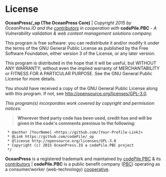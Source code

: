# License
 
**OceanPress/_op (The OceanPress Core)** | *Copyright 2015 by OceanPress.IO and the [contributors](https://github.com/codePile/_op/graphs/contributors) in cooperation with* **codePile.PBC** - *A Vulnerability validation & web content management solutions company.*

This program is free software: you can redistribute it and/or modify it under the terms of the GNU General Public License as published by the Free Software Foundation, either version 3 of the License, or any later version.

This program is distributed in the hope that it will be useful, but WITHOUT ANY WARRANTY; without even the implied warranty of MERCHANTABILITY or FITNESS FOR A PARTICULAR PURPOSE.  See the GNU General Public License for more details.

You should have received a copy of the GNU General Public License along with this program.  If not, see http://opensource.org/licenses/GPL-3.0.


*This program(s) incorporates work covered by copyright and permission notices:*

> **Wherever third party code has been used, credit has and will be given in the code's comments previous to the following:**  

``` /**
 * @author [YourName] <https://github.com/[Your-Profile-Link]>
 * @Link https://github.com/codePile/_op
 * @license http://opensource.org/licenses/GPL-3.0
 * Copyright (c) 2015 OceanPress.IO a codePile.PBC project
 */
 ```

**OceanPress** is a registered trademark and maintained by [codePile.PBC](http://codepile.org) & its [contributors](https://github.com/codePile/OceanPress/graphs/contributors) | **codePile.PBC** is a public benefit company ([PBC](http://en.wikipedia.org/wiki/Public-benefit_corporation)) operating as a consumer/worker (web-technology) [cooperative](http://en.wikipedia.org/wiki/Consumer_cooperative).